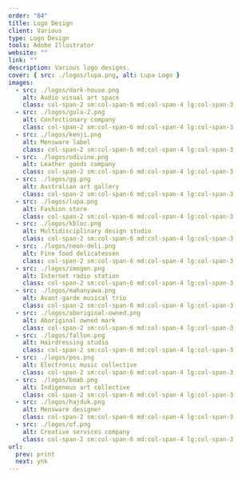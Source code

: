 ```yaml
---
order: "04"
title: Logo Design
client: Various
type: Logo Design
tools: Adobe Illustrator
website: ""
link: ""
description: Various logo designs.
cover: { src: ./logos/lupa.png, alt: Lupa Logo }
images:
  - src: ./logos/dark-house.png
    alt: Audio visual art space
    class: col-span-2 sm:col-span-6 md:col-span-4 lg:col-span-3
  - src: ./logos/gula-2.png
    alt: Confectionary company
    class: col-span-2 sm:col-span-6 md:col-span-4 lg:col-span-3
  - src: ./logos/kenji.png
    alt: Mensware label
    class: col-span-2 sm:col-span-6 md:col-span-4 lg:col-span-3
  - src: ./logos/odivine.png
    alt: Leather goods company
    class: col-span-2 sm:col-span-6 md:col-span-4 lg:col-span-3
  - src: ./logos/gg.png
    alt: Australian art gallery
    class: col-span-2 sm:col-span-6 md:col-span-4 lg:col-span-3
  - src: ./logos/lupa.png
    alt: Fashion store
    class: col-span-2 sm:col-span-6 md:col-span-4 lg:col-span-3
  - src: ./logos/kbloc.png
    alt: Multidisciplinary design studio
    class: col-span-2 sm:col-span-6 md:col-span-4 lg:col-span-3
  - src: ./logos/neon-deli.png
    alt: Fine food delicatessen
    class: col-span-2 sm:col-span-6 md:col-span-4 lg:col-span-3
  - src: ./logos/imogen.png
    alt: Internet radio station
    class: col-span-2 sm:col-span-6 md:col-span-4 lg:col-span-3
  - src: ./logos/mahanyawa.png
    alt: Avant-garde musical trio
    class: col-span-2 sm:col-span-6 md:col-span-4 lg:col-span-3
  - src: ./logos/aboriginal-owned.png
    alt: Aboriginal owned mark
    class: col-span-2 sm:col-span-6 md:col-span-4 lg:col-span-3
  - src: ./logos/fallon.png
    alt: Hairdressing studio
    class: col-span-2 sm:col-span-6 md:col-span-4 lg:col-span-3
  - src: ./logos/pos.png
    alt: Electronic music collective
    class: col-span-2 sm:col-span-6 md:col-span-4 lg:col-span-3
  - src: ./logos/boab.png
    alt: Indigenous art collective
    class: col-span-2 sm:col-span-6 md:col-span-4 lg:col-span-3
  - src: ./logos/hajduk.png
    alt: Mensware designer
    class: col-span-2 sm:col-span-6 md:col-span-4 lg:col-span-3
  - src: ./logos/of.png
    alt: Creative services company
    class: col-span-2 sm:col-span-6 md:col-span-4 lg:col-span-3
url:
  prev: print
  next: ynk
---
```

